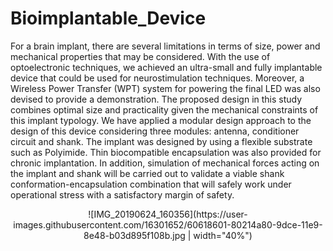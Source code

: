 # Bioimplantable_Device

For a brain implant, there are several limitations in terms of size, power and mechanical properties that may be considered. With the use of optoelectronic techniques, we achieved an ultra-small and fully implantable device that could be used for neurostimulation techniques. Moreover, a Wireless Power Transfer (WPT) system for powering the final LED was also devised to provide a demonstration. The proposed design in this study combines optimal size and practicality given the mechanical constraints of this implant typology. We have applied a modular design approach to the design of this device considering three modules: antenna, conditioner circuit and shank. The implant was designed by using a flexible substrate such as Polyimide. Thin biocompatible encapsulation was also provided for chronic implantation. In addition, simulation of mechanical forces acting on the implant and shank will be carried out to validate a viable shank conformation-encapsulation combination that will safely work under operational stress with a satisfactory margin of safety.
<p align="center">
![IMG_20190624_160356](https://user-images.githubusercontent.com/16301652/60618601-80214a80-9dce-11e9-8e48-b03d895f108b.jpg | width="40%")
</p>





